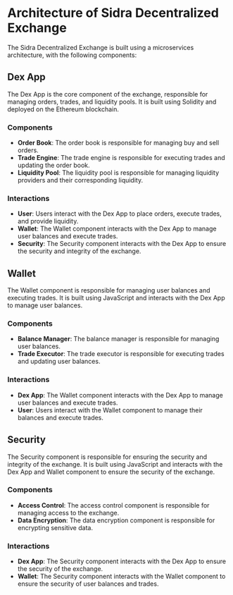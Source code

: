 # Architecture of Sidra Decentralized Exchange

The Sidra Decentralized Exchange is built using a microservices architecture, with the following components:

## Dex App

The Dex App is the core component of the exchange, responsible for managing orders, trades, and liquidity pools. It is built using Solidity and deployed on the Ethereum blockchain.

### Components

* **Order Book**: The order book is responsible for managing buy and sell orders.
* **Trade Engine**: The trade engine is responsible for executing trades and updating the order book.
* **Liquidity Pool**: The liquidity pool is responsible for managing liquidity providers and their corresponding liquidity.

### Interactions

* **User**: Users interact with the Dex App to place orders, execute trades, and provide liquidity.
* **Wallet**: The Wallet component interacts with the Dex App to manage user balances and execute trades.
* **Security**: The Security component interacts with the Dex App to ensure the security and integrity of the exchange.

## Wallet

The Wallet component is responsible for managing user balances and executing trades. It is built using JavaScript and interacts with the Dex App to manage user balances.

### Components

* **Balance Manager**: The balance manager is responsible for managing user balances.
* **Trade Executor**: The trade executor is responsible for executing trades and updating user balances.

### Interactions

* **Dex App**: The Wallet component interacts with the Dex App to manage user balances and execute trades.
* **User**: Users interact with the Wallet component to manage their balances and execute trades.

## Security

The Security component is responsible for ensuring the security and integrity of the exchange. It is built using JavaScript and interacts with the Dex App and Wallet component to ensure the security of the exchange.

### Components

* **Access Control**: The access control component is responsible for managing access to the exchange.
* **Data Encryption**: The data encryption component is responsible for encrypting sensitive data.

### Interactions

* **Dex App**: The Security component interacts with the Dex App to ensure the security of the exchange.
* **Wallet**: The Security component interacts with the Wallet component to ensure the security of user balances and trades.
